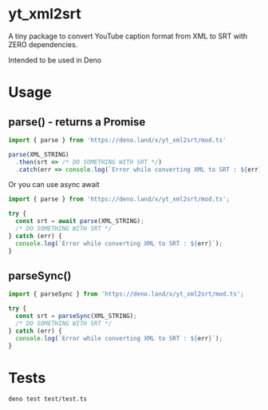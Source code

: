 # yt_xml2srt

A tiny package to convert YouTube caption format from XML to SRT with ZERO dependencies.

Intended to be used in Deno

# Usage

## parse() - returns a Promise

```js
import { parse } from 'https://deno.land/x/yt_xml2srt/mod.ts'

parse(XML_STRING)
  .then(srt => /* DO SOMETHING WITH SRT */)
  .catch(err => console.log(`Error while converting XML to SRT : ${err}`));
```

Or you can use async await

```js
import { parse } from 'https://deno.land/x/yt_xml2srt/mod.ts';

try {
  const srt = await parse(XML_STRING);
  /* DO SOMETHING WITH SRT */
} catch (err) {
  console.log(`Error while converting XML to SRT : ${err}`);
}
```

## parseSync()

```js
import { parseSync } from 'https://deno.land/x/yt_xml2srt/mod.ts';

try {
  const srt = parseSync(XML_STRING);
  /* DO SOMETHING WITH SRT */
} catch (err) {
  console.log(`Error while converting XML to SRT : ${err}`);
}
```

# Tests

```bash
deno test test/test.ts
```
